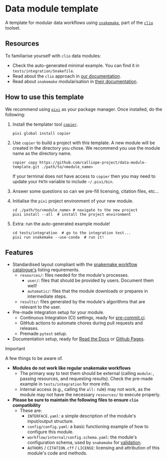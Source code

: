 # Data module template

A template for modular data workflows using [`snakemake`](https://snakemake.readthedocs.io/en/stable/), part of the [`clio`](https://clio.readthedocs.io/) toolset.

## Resources

To familiarise yourself with `clio` data modules:

- Check the auto-generated minimal example. You can find it in `tests/integration/Snakefile`.
- Read about the `clio` approach in [our documentation](https://clio.readthedocs.io/).
- Read about `snakemake` modularisation in [their documentation](https://snakemake.readthedocs.io/en/stable/snakefiles/modularization.html#modules).

## How to use this template

We recommend using [`pixi`](https://pixi.sh/) as your package manager. Once installed, do the following:

1. Install the templater tool [`copier`](https://copier.readthedocs.io/en/stable/).

   ```shell
   pixi global install copier
   ```

2. Use `copier` to build a project with this template.
   A new module will be created in the directory you chose.
   We recommend you use the module name as the directory name.

   ```shell
   copier copy https://github.com/calliope-project/data-module-template.git ./path/to/<module_name>
   ```

   If your terminal does not have access to `copier` then you may need to update your `PATH` variable to include `~/.pixi/bin`.

3. Answer some questions so can we pre-fill licensing, citation files, etc...
4. Initialise the `pixi` project environment of your new module.

   ```shell
   cd ./path/to/<module_name> # navigate to the new project
   pixi install --all  # install the project environment
   ```

5. Extra: run the auto-generated example module!

   ```shell
   cd tests/integration  # go to the integration test...
   pixi run snakemake --use-conda  # run it!
   ```

## Features

- Standardised layout compliant with the [snakemake workflow catalogue's](https://snakemake.github.io/snakemake-workflow-catalog/#) listing requirements.
  - `resources/`: files needed for the module's processes.
    - `user/`: files that should be provided by users. Document them well!
    - `automatic/`: files that the module downloads or prepares in intermediate steps.
  - `results/`: files generated by the module's algorithms that are relevant to the user.
- Pre-made integration setup for your module.
  - Continuous Integration (CI) settings, ready for [pre-commit.ci](https://pre-commit.ci/).
  - GitHub actions to automate chores during pull requests and releases.
  - Premade `pytest` setup.
- Documentation setup, ready for [Read the Docs](https://about.readthedocs.com/) or [Github Pages](https://pages.github.com/).

> [!IMPORTANT]
>
> A few things to be aware of.
>
> - **Modules do not work like regular snakemake workflows**
>   - The primary way to test them should be external (calling `module:`, passing resources, and requesting results). Check the pre-made example in `tests/integration` for more info.
>   - Internal access (e.g., calling the `all:` rule) may not work, as the module may not have the necessary `resources/` to execute properly.
> - **Please be sure to maintain the following files to ensure `clio` compatibility**
>   - These are:
>     - `INTERFACE.yaml`: a simple description of the module's input/output structure.
>     - `config/config.yaml`: a basic functioning example of how to configure this module.
>     - `workflow/internal/config.schema.yaml`: the module's configuration schema, used by `snakemake` for [validation](https://snakemake.readthedocs.io/en/stable/snakefiles/configuration.html).
>     - `AUTHORS` / `CITATION.cff` / `LICENSE`: licensing and attribution of this module's code and methods.
